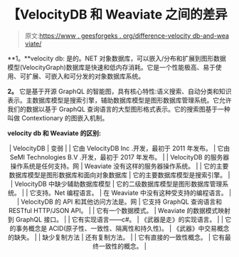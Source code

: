 # 【VelocityDB 和 Weaviate 之间的差异

> 原文:[https://www . geesforgeks . org/difference-velocity db-and-wea viate/](https://www.geeksforgeeks.org/difference-between-velocitydb-and-weaviate/)

**1。**velocity db:
是的。NET 对象数据库，可以嵌入/分布和扩展到图形数据模型(VelocityGraph)数据库是快速和低内存消耗。它是一个性能极高、易于使用、可扩展、可嵌入和可分发的对象数据库系统。

**2。**
它是基于开源 GraphQL 的智能图，具有核心特性:语义搜索、自动分类和知识表示。主数据库模型是搜索引擎，辅助数据库模型是图形数据库管理系统。它允许我们的数据以基于 GraphQL 查询语言的大型图形格式表示。它的搜索图基于一种叫做 Contextionary 的图嵌入机制。

**velocity db 和 Weaviate 的区别:**

<center>

| VelocityDB | 变弱 |
| 它由 VelocityDB Inc .开发，最初于 2011 年发布。 | 它由 SeMI Technologies B.V .开发，最初于 2017 年发布。 |
| VelocityDB 的服务器操作系统是任何支持。网 | Weaviate 没有这样的服务器操作系统。 |
| 它的主要数据库模型是图形数据库和面向对象数据库 | 它的主要数据库模型是搜索引擎。 |
| VelocityDB 中缺少辅助数据库模型 | 它的二级数据库模型是图形数据库管理系统。 |
| 它支持。Net 编程语言。 | 在 Weaviate 中没有这种受支持的编程语言。 |
| VelocityDB 的 API 和其他访问方法是。网 | 它支持 GraphQL 查询语言和 RESTful HTTP/JSON API。 |
| 它有一个数据模式。 | Weaviate 的数据模式映射到 GraphQL 接口。 |
| 它有实现语言——c#。 | 《武器是走》的实现语言。 |
| 它的事务概念是 ACID(原子性、一致性、隔离性和持久性)。 | 《武器》中交易概念的缺失。 |
| 缺少复制方法 | 还有复制方法。 |
| 它有直接的一致性概念。 | 它有最终一致性的概念。 |

</center>